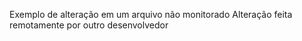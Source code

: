 Exemplo de alteração em um arquivo não monitorado
Alteração feita remotamente por outro desenvolvedor
